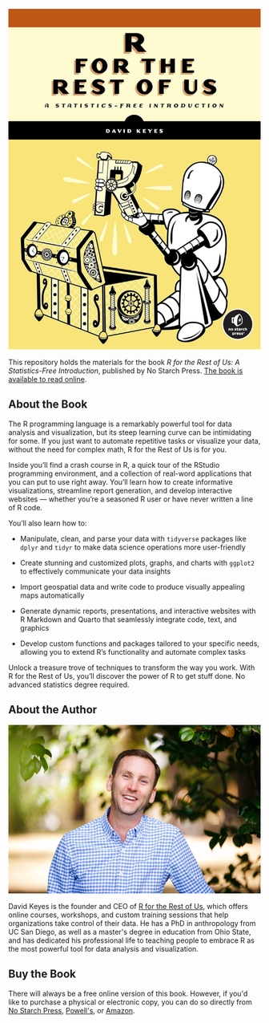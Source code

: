 ![](assets/cover.jpg)

This repository holds the materials for the book *R for the Rest of Us: A Statistics-Free Introduction*, published by No Starch Press. [The book is available to read online](https://book.rfortherestofus.com).

## About the Book

The R programming language is a remarkably powerful tool for data analysis and visualization, but its steep learning curve can be intimidating for some. If you just want to automate repetitive tasks or visualize your data, without the need for complex math, R for the Rest of Us is for you.

Inside you’ll find a crash course in R, a quick tour of the RStudio programming environment, and a collection of real-word applications that you can put to use right away. You’ll learn how to create informative visualizations, streamline report generation, and develop interactive websites — whether you’re a seasoned R user or have never written a line of R code.

You’ll also learn how to:

- Manipulate, clean, and parse your data with `tidyverse` packages like `dplyr` and `tidyr` to make data science operations more user-friendly

- Create stunning and customized plots, graphs, and charts with `ggplot2` to effectively communicate your data insights

- Import geospatial data and write code to produce visually appealing maps automatically

- Generate dynamic reports, presentations, and interactive websites with R Markdown and Quarto that seamlessly integrate code, text, and graphics

- Develop custom functions and packages tailored to your specific needs, allowing you to extend R’s functionality and automate complex tasks

Unlock a treasure trove of techniques to transform the way you work. With R for the Rest of Us, you’ll discover the power of R to get stuff done. No advanced statistics degree required.

## About the Author

![](assets/david-keyes.jpg)

David Keyes is the founder and CEO of [R for the Rest of Us](https://rfortherestofus.com/), which offers online courses, workshops, and custom training sessions that help organizations take control of their data. He has a PhD in anthropology from UC San Diego, as well as a master's degree in education from Ohio State, and has dedicated his professional life to teaching people to embrace R as the most powerful tool for data analysis and visualization.

## Buy the Book

There will always be a free online version of this book. However, if you'd like to purchase a physical or electronic copy, you can do so directly from [No Starch Press](https://nostarch.com/r-rest-us), [Powell's](https://www.powells.com/book/r-for-the-rest-of-us-9781718503328), or [Amazon](https://a.co/d/fzAMxMV). 